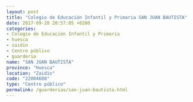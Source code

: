 ```yaml
---
layout: post
title: "Colegio de Educación Infantil y Primaria SAN JUAN BAUTISTA"
date: 2017-09-20 20:57:05 +0200
categories:
- Colegio de Educación Infantil y Primaria
- huesca
- zaidin
- Centro público
- guarderia
name: "SAN JUAN BAUTISTA"
province: "Huesca"
location: "Zaidin"
code: "22004608"
type: "Centro público"
permalink: /guarderias/san-juan-bautista.html
---
```


